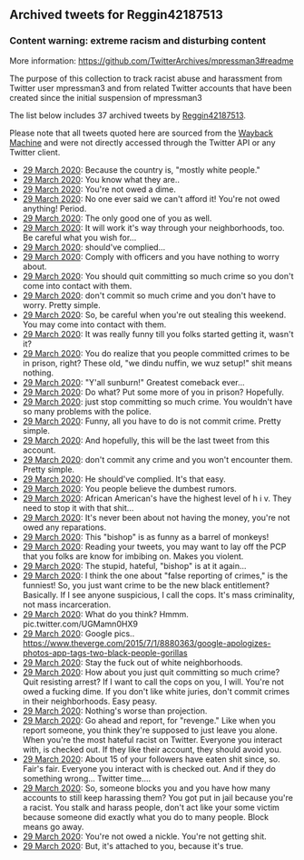 ## Archived tweets for Reggin42187513
### Content warning: extreme racism and disturbing content
More information: https://github.com/TwitterArchives/mpressman3#readme

The purpose of this collection to track racist abuse and harassment from Twitter user mpressman3 and from related Twitter accounts that have been created since the initial suspension of mpressman3

The list below includes 37 archived tweets by
[Reggin42187513](https://twitter.com/Reggin42187513).



Please note that all tweets quoted here are sourced from the
[Wayback Machine](https://web.archive.org) and were not directly accessed through the Twitter API or
any Twitter client.



* [29 March 2020](https://web.archive.org/web/20200329041742/https://twitter.com/Reggin42187513/status/1244114831269134337): Because the country is, "mostly white people."
* [29 March 2020](https://web.archive.org/web/20200329022053/https://twitter.com/Reggin42187513/status/1244085532054958087): You know what they are..
* [29 March 2020](https://web.archive.org/web/20200329022257/https://twitter.com/Reggin42187513/status/1244085026536464384): You're not owed a dime.
* [29 March 2020](https://web.archive.org/web/20200329021928/https://twitter.com/Reggin42187513/status/1244084931833335809): No one ever said we can't afford it!  You're not owed anything! Period.
* [29 March 2020](https://web.archive.org/web/20200329021638/https://twitter.com/Reggin42187513/status/1244084216561795072): The only good one of you as well.
* [29 March 2020](https://web.archive.org/web/20200329021706/https://twitter.com/Reggin42187513/status/1244083731897384960): It will work it's way through your neighborhoods, too.  Be careful what you wish for...
* [29 March 2020](https://web.archive.org/web/20200329021540/https://twitter.com/Reggin42187513/status/1244083065355452422): should've complied...
* [29 March 2020](https://web.archive.org/web/20200329024121/https://twitter.com/Reggin42187513/status/1244082833435607040): Comply with officers and you have nothing to worry about.
* [29 March 2020](https://web.archive.org/web/20200329021418/https://twitter.com/Reggin42187513/status/1244082640480882688): You should quit committing so much crime so you don't come into contact with them.
* [29 March 2020](https://web.archive.org/web/20200329021428/https://twitter.com/Reggin42187513/status/1244082317188042752): don't commit so much crime and you don't have to worry.  Pretty simple.
* [29 March 2020](https://web.archive.org/web/20200329020611/https://twitter.com/Reggin42187513/status/1244081867407622147): So, be careful when you're out stealing this weekend.  You may come into contact with them.
* [29 March 2020](https://web.archive.org/web/20200329020322/https://twitter.com/Reggin42187513/status/1244081634426699776): It was really funny till you folks started getting it, wasn't it?
* [29 March 2020](https://web.archive.org/web/20200329020243/https://twitter.com/Reggin42187513/status/1244081061530873859): You do realize that you people committed crimes to be in prison, right?  These old, "we dindu nuffin, we wuz setup!" shit means nothing.
* [29 March 2020](https://web.archive.org/web/20200329020256/https://twitter.com/Reggin42187513/status/1244080690452467714): "Y'all sunburn!"  Greatest comeback ever...
* [29 March 2020](https://web.archive.org/web/20200329020944/https://twitter.com/Reggin42187513/status/1244079931522453506): Do what?  Put some more of you in prison?  Hopefully.
* [29 March 2020](https://web.archive.org/web/20200329015523/https://twitter.com/Reggin42187513/status/1244079631176695809): just stop committing so much crime.  You wouldn't have so many problems with the police.
* [29 March 2020](https://web.archive.org/web/20200329023615/https://twitter.com/Reggin42187513/status/1244079301726797832): Funny, all you have to do is not commit crime.  Pretty simple.
* [29 March 2020](https://web.archive.org/web/20200329020450/https://twitter.com/Reggin42187513/status/1244078826864377856): And hopefully, this will be the last tweet from this account.
* [29 March 2020](https://web.archive.org/web/20200329022804/https://twitter.com/Reggin42187513/status/1244078463125991425): don't commit any crime and you won't encounter them.  Pretty simple.
* [29 March 2020](https://web.archive.org/web/20200329020512/https://twitter.com/Reggin42187513/status/1244078175719698432): He should've complied.  It's that easy.
* [29 March 2020](https://web.archive.org/web/20200329021716/https://twitter.com/Reggin42187513/status/1244077399827984384): You people believe the dumbest rumors.
* [29 March 2020](https://web.archive.org/web/20200329014316/https://twitter.com/Reggin42187513/status/1244077062660464647): African American's have the highest level of h i v.  They need to stop it with that shit...
* [29 March 2020](https://web.archive.org/web/20200329023322/https://twitter.com/Reggin42187513/status/1244075897579282432): It's never been about not having the money, you're not owed any reparations.
* [29 March 2020](https://web.archive.org/web/20200329014854/https://twitter.com/Reggin42187513/status/1244075594788352000): This "bishop" is as funny as a barrel of monkeys!
* [29 March 2020](https://web.archive.org/web/20200329015133/https://twitter.com/Reggin42187513/status/1244075303976218627): Reading your tweets, you may want to lay off the PCP that you folks are know for imbibing on.  Makes you violent.
* [29 March 2020](https://web.archive.org/web/20200329020541/https://twitter.com/Reggin42187513/status/1244074987062996992): The stupid, hateful, "bishop" is at it again...
* [29 March 2020](https://web.archive.org/web/20200329050046/https://twitter.com/Reggin42187513/status/1244074301445353475): I think the one about "false reporting of crimes," is the funniest!  So, you just want crime to be the new black entitlement?  Basically. If I see anyone suspicious, I call the cops.  It's mass criminality, not mass incarceration.
* [29 March 2020](https://web.archive.org/web/20200329015259/https://twitter.com/Reggin42187513/status/1244073164646350848): What do you think? Hmmm. pic.twitter.com/UGMamn0HX9
* [29 March 2020](https://web.archive.org/web/20200329015259/https://twitter.com/Reggin42187513/status/1244073164646350848): Google pics.. https://www.theverge.com/2015/7/1/8880363/google-apologizes-photos-app-tags-two-black-people-gorillas
* [29 March 2020](https://web.archive.org/web/20200329012731/https://twitter.com/Reggin42187513/status/1244065612671975424): Stay the fuck out of white neighborhoods.
* [29 March 2020](https://web.archive.org/web/20200329015257/https://twitter.com/Reggin42187513/status/1244065311814553600): How about you just quit committing so much crime?  Quit resisting arrest?  If I want to call the cops on you, I will. You're not owed a fucking dime.  If you don't like white juries, don't commit crimes in their neighborhoods.  Easy peasy.
* [29 March 2020](https://web.archive.org/web/20200329013954/https://twitter.com/Reggin42187513/status/1244064721893982211): Nothing's worse than projection.
* [29 March 2020](https://web.archive.org/web/20200329015339/https://twitter.com/Reggin42187513/status/1244064509418975232): Go ahead and report, for "revenge."  Like when you report someone, you think they're supposed to just leave you alone.  When you're the most hateful racist on Twitter.  Everyone you interact with, is checked out.  If they like their account, they should avoid you.
* [29 March 2020](https://web.archive.org/web/20200329020436/https://twitter.com/Reggin42187513/status/1244063621891723265): About 15 of your followers have eaten shit since, so.  Fair's fair.  Everyone you interact with is checked out.  And if they do something wrong...  Twitter time....
* [29 March 2020](https://web.archive.org/web/20200329014026/https://twitter.com/Reggin42187513/status/1244063359198212097): So, someone blocks you and you have how many accounts to still keep harassing them?  You got put in jail because you're a racist.  You stalk and harass people, don't act like your some victim because someone did exactly what you do to many people. Block means go away.
* [29 March 2020](https://web.archive.org/web/20200329013802/https://twitter.com/Reggin42187513/status/1244062006241525760): You're not owed a nickle.  You're not getting shit.
* [29 March 2020](https://web.archive.org/web/20200329012028/https://twitter.com/Reggin42187513/status/1244060119417139200): But, it's attached to you, because it's true.
